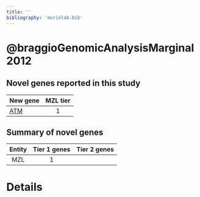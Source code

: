 ```yaml
---
title: ''
bibliography: 'morinlab.bib'
---
```


# @braggioGenomicAnalysisMarginal2012
## Novel genes reported in this study

|New gene|MZL tier|
|:-|:-:|
|[ATM](ATM)|1 |

## Summary of novel genes

|Entity| Tier 1 genes| Tier 2 genes|
|:-:|:-:|:-:|
|MZL|1||

# Details

